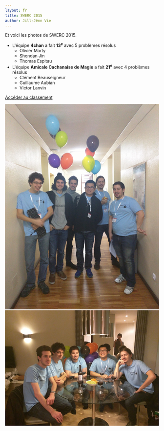 ```yaml
---
layout: fr
title: SWERC 2015
author: Jill-Jênn Vie
---
```


Et voici les photos de SWERC 2015.

- L'équipe **4chan** a fait **13<sup>e</sup>** avec 5 problèmes résolus
    - Olivier Marty
    - Shendan Jin
    - Thomas Espitau
- L'équipe **Amicale Cachanaise de Magie** a fait **21<sup>e</sup>** avec 4 problèmes résolus
    - Clément Beauseigneur
    - Guillaume Aubian
    - Victor Lanvin

[Accéder au classement](http://swerc.up.pt/2015/reports/ranking.html)

![Ballons SWERC 2015](/fr/images/swerc2015/balloons.jpg)
![Porto SWERC 2015](/fr/images/swerc2015/porto.jpg)

